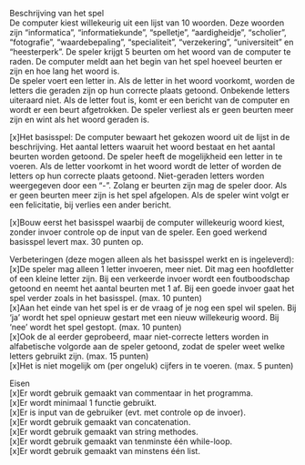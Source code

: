 Beschrijving van het spel\
De computer kiest willekeurig uit een lijst van 10 woorden. Deze woorden zijn “informatica”, “informatiekunde”, “spelletje”, “aardigheidje”, “scholier”, “fotografie”, “waardebepaling”, “specialiteit”, “verzekering”, “universiteit” en “heesterperk”. De speler krijgt 5 beurten om het woord van de computer te raden. De computer meldt aan het begin van het spel hoeveel beurten er zijn en hoe lang het woord is.\
De speler voert een letter in. Als de letter in het woord voorkomt, worden de letters die geraden zijn op hun correcte plaats getoond. Onbekende letters uiteraard niet. Als de letter fout is, komt er een bericht van de computer en wordt er een beurt afgetrokken. De speler verliest als er geen beurten meer zijn en wint als het woord geraden is.

[x]Het basisspel:
De computer bewaart het gekozen woord uit de lijst in de beschrijving. Het aantal letters waaruit het woord bestaat en het aantal beurten worden getoond.
De speler heeft de mogelijkheid een letter in te voeren. 
Als de letter voorkomt in het woord wordt de letter of worden de letters op hun correcte plaats getoond. Niet-geraden letters worden weergegeven door een “-”.
Zolang er beurten zijn mag de speler door. Als er geen beurten meer zijn is het spel afgelopen. Als de speler wint volgt er een felicitatie, bij verlies een ander bericht.

[x]Bouw eerst het basisspel waarbij de computer willekeurig woord kiest, zonder invoer controle op de input van de speler. Een goed werkend basisspel levert  max. 30 punten op.

Verbeteringen (deze mogen alleen als het basisspel werkt en is ingeleverd):\
[x]De speler mag alleen 1 letter invoeren, meer niet. Dit mag een hoofdletter of een kleine letter zijn. Bij een verkeerde invoer wordt een foutboodschap getoond en neemt het aantal beurten met 1 af. Bij een goede invoer gaat het spel verder zoals in het basisspel. (max. 10 punten)\
[x]Aan het einde van het spel is er de vraag of je nog een spel wil spelen. Bij ‘ja’ wordt het spel opnieuw gestart met een nieuw willekeurig woord. Bij ‘nee’ wordt het spel gestopt. (max. 10 punten)\
[x]Ook de al eerder geprobeerd, maar niet-correcte letters worden in alfabetische volgorde aan de speler getoond, zodat de speler weet welke letters gebruikt zijn. (max. 15 punten)\
[x]Het is niet mogelijk om (per ongeluk) cijfers in te voeren. (max. 5 punten)

Eisen\
[x]Er wordt gebruik gemaakt van commentaar in het programma.\
[x]Er wordt minimaal 1 functie gebruikt.\
[x]Er is input van de gebruiker (evt. met controle op de invoer).\
[x]Er wordt gebruik gemaakt van concatenation.\
[x]Er wordt gebruik gemaakt van string methodes.\
[x]Er wordt gebruik gemaakt van tenminste één while-loop.\
[x]Er wordt gebruik gemaakt van minstens één list.
